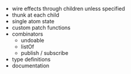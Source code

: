 - wire effects through children unless specified
- thunk at each child
- single atom state
- custom patch functions
- combinators
  - undoable
  - listOf
  - publish / subscribe
- type definitions
- documentation
